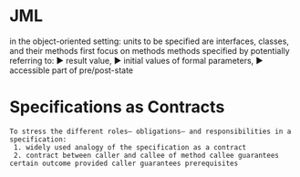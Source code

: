  # JML 
 
  in the object-oriented setting:
       units to be specified are interfaces, classes, and their methods
        first focus on methods
        methods specified by potentially referring to:
             ▶ result value,
             ▶ initial values of formal parameters,
             ▶ accessible part of pre/post-state

 #  Specifications as Contracts
    To stress the different roles– obligations– and responsibilities in a specification:
     1. widely used analogy of the specification as a contract
     2. contract between caller and callee of method callee guarantees certain outcome provided caller guarantees prerequisites
